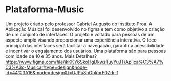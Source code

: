 # Plataforma-Music
Um projeto criado pelo professor Gabriel Augusto do Instituto Proa. A Aplicação Músical foi desenvolvido no figma e tem como objetivo a criação de um conjunto de interfaces.
O projeto é voltado para pessoas de um aspecto amplo visando proporcionar uma experiência interativa. O foco principal das interfaces será facilitar a navegação, garantir a acessibilidade e incentivar o engajamento dos usuários.
Uma plataforma são para pessoas com idade de 10 e 35 anos. 
Mais Detalhes?
https://www.figma.com/file/ikKKY6SkoHgDkwzTuyYuJT/Aplica%C3%A7%C3%A3o-Musical?type=design&node-id=44%3A16&mode=design&t=UJPu8hObkbrF0Zdr-1

